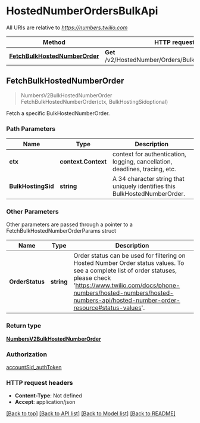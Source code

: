 # HostedNumberOrdersBulkApi

All URIs are relative to *https://numbers.twilio.com*

Method | HTTP request | Description
------------- | ------------- | -------------
[**FetchBulkHostedNumberOrder**](HostedNumberOrdersBulkApi.md#FetchBulkHostedNumberOrder) | **Get** /v2/HostedNumber/Orders/Bulk/{BulkHostingSid} | 



## FetchBulkHostedNumberOrder

> NumbersV2BulkHostedNumberOrder FetchBulkHostedNumberOrder(ctx, BulkHostingSidoptional)



Fetch a specific BulkHostedNumberOrder.

### Path Parameters


Name | Type | Description
------------- | ------------- | -------------
**ctx** | **context.Context** | context for authentication, logging, cancellation, deadlines, tracing, etc.
**BulkHostingSid** | **string** | A 34 character string that uniquely identifies this BulkHostedNumberOrder.

### Other Parameters

Other parameters are passed through a pointer to a FetchBulkHostedNumberOrderParams struct


Name | Type | Description
------------- | ------------- | -------------
**OrderStatus** | **string** | Order status can be used for filtering on Hosted Number Order status values. To see a complete list of order statuses, please check 'https://www.twilio.com/docs/phone-numbers/hosted-numbers/hosted-numbers-api/hosted-number-order-resource#status-values'.

### Return type

[**NumbersV2BulkHostedNumberOrder**](NumbersV2BulkHostedNumberOrder.md)

### Authorization

[accountSid_authToken](../README.md#accountSid_authToken)

### HTTP request headers

- **Content-Type**: Not defined
- **Accept**: application/json

[[Back to top]](#) [[Back to API list]](../README.md#documentation-for-api-endpoints)
[[Back to Model list]](../README.md#documentation-for-models)
[[Back to README]](../README.md)

